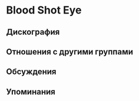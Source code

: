 # Blood Shot Eye



## Дискография


## Отношения с другими группами


## Обсуждения


## Упоминания

